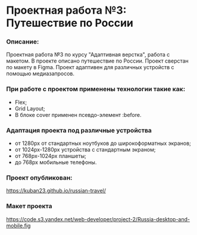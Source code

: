 # Проектная работа №3: Путешествие по России

### Описание:
Проектная работа №3 по курсу "Адаптивная верстка", работа с макетом. В проекте описано путешествие по России.
Проект сверстан по макету в Figma.
Проект адаптивен для различных устройств с помощью медиазапросов.

### При работе с проектом применены технологии такие как:
* Flex;
* Grid Layout;
* В блоке cover применен псевдо-элемент :before.

### Адаптация проекта под различные устройства
* от 1280px от стандартных ноутбуков до широкоформатных экранов;
 * от 1024px-1280px устройства с стандартным экраном;
 * от 768px-1024px планшеты;
 * до 768px мобильные телефоны.

### Проект опубликован:
https://kuban23.github.io/russian-travel/

### Макет проекта
https://code.s3.yandex.net/web-developer/project-2/Russia-desktop-and-mobile.fig

